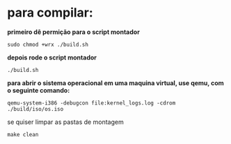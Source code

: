 # para compilar:

**primeiro dê permição para o script montador**
```
sudo chmod +wrx ./build.sh
```

**depois rode o script montador**
```
./build.sh
```

**para abrir o sistema operacional em uma maquina virtual, use qemu, com o seguinte comando:**
```
qemu-system-i386 -debugcon file:kernel_logs.log -cdrom ./build/iso/os.iso
```

se quiser limpar as pastas de montagem
```
make clean
```
